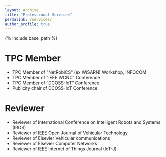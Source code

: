 ```yaml
---
layout: archive
title: "Professional Services"
permalink: /services/
author_profile: true
---
```


{% include base_path %}



TPC Member
=============
* TPC Member of "NetRobiCS" (ex WiSARN) Workshop, INFOCOM 
* TPC Member of “IEEE WCNC” Conference
* TPC Member of “DCOSS-IoT” Conference
* Publicity chair of DCOSS-IoT Conference 



Reviewer
=============
* Reviewer of International Conference on Intelligent Robots and Systems (IROS)
* Reviewer of IEEE Open Journal of Vehicular Technology
* Reviewer of Elsevier Vehicular communications
* Reviewer of Elsevier Computer Networks
* Reviewer of IEEE Internet of Things Journal (IoT-J)